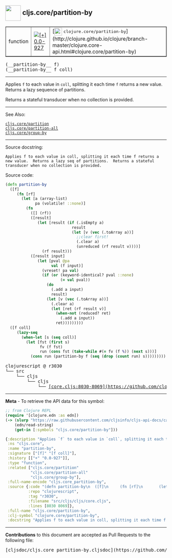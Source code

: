 ## <img width="48px" valign="middle" src="http://i.imgur.com/Hi20huC.png"> cljs.core/partition-by

 <table border="1">
<tr>

<td>function</td>
<td><a href="https://github.com/cljsinfo/cljs-api-docs/tree/0.0-927"><img valign="middle" alt="[+] 0.0-927" src="https://img.shields.io/badge/+-0.0--927-lightgrey.svg"></a> </td>
<td>
[<img height="24px" valign="middle" src="http://i.imgur.com/1GjPKvB.png"> <samp>clojure.core/partition-by</samp>](http://clojure.github.io/clojure/branch-master/clojure.core-api.html#clojure.core/partition-by)
</td>
</tr>
</table>

 <samp>
(__partition-by__ f)<br>
</samp>
 <samp>
(__partition-by__ f coll)<br>
</samp>

---

Applies `f` to each value in `coll`, splitting it each time `f` returns a new
value. Returns a lazy sequence of partitions.

Returns a stateful transducer when no collection is provided.

---


See Also:

[`cljs.core/partition`](cljs.core_partition.md)<br>
[`cljs.core/partition-all`](cljs.core_partition-all.md)<br>
[`cljs.core/group-by`](cljs.core_group-by.md)<br>

---

Source docstring:

```
Applies f to each value in coll, splitting it each time f returns a
new value.  Returns a lazy seq of partitions.  Returns a stateful
transducer when no collection is provided.
```

Source code:

```clj
(defn partition-by
  ([f]
     (fn [rf]
       (let [a (array-list)
             pa (volatile! ::none)]
         (fn
           ([] (rf))
           ([result]
              (let [result (if (.isEmpty a)
                             result
                             (let [v (vec (.toArray a))]
                               ;;clear first!
                               (.clear a)
                               (unreduced (rf result v))))]
                (rf result)))
           ([result input]
              (let [pval @pa
                    val (f input)]
                (vreset! pa val)
                (if (or (keyword-identical? pval ::none)
                        (= val pval))
                  (do
                    (.add a input)
                    result)
                  (let [v (vec (.toArray a))]
                    (.clear a)
                    (let [ret (rf result v)]
                      (when-not (reduced? ret)
                        (.add a input))
                      ret)))))))))
  ([f coll]
     (lazy-seq
       (when-let [s (seq coll)]
         (let [fst (first s)
               fv (f fst)
               run (cons fst (take-while #(= fv (f %)) (next s)))]
           (cons run (partition-by f (seq (drop (count run) s)))))))))
```

 <pre>
clojurescript @ r3030
└── src
    └── cljs
        └── cljs
            └── <ins>[core.cljs:8030-8069](https://github.com/clojure/clojurescript/blob/r3030/src/cljs/cljs/core.cljs#L8030-L8069)</ins>
</pre>


---

__Meta__ - To retrieve the API data for this symbol:

```clj
;; from Clojure REPL
(require '[clojure.edn :as edn])
(-> (slurp "https://raw.githubusercontent.com/cljsinfo/cljs-api-docs/catalog/cljs-api.edn")
    (edn/read-string)
    (get-in [:symbols "cljs.core/partition-by"]))
```

```clj
{:description "Applies `f` to each value in `coll`, splitting it each time `f` returns a new\nvalue. Returns a lazy sequence of partitions.\n\nReturns a stateful transducer when no collection is provided.",
 :ns "cljs.core",
 :name "partition-by",
 :signature ["[f]" "[f coll]"],
 :history [["+" "0.0-927"]],
 :type "function",
 :related ["cljs.core/partition"
           "cljs.core/partition-all"
           "cljs.core/group-by"],
 :full-name-encode "cljs.core_partition-by",
 :source {:code "(defn partition-by\n  ([f]\n     (fn [rf]\n       (let [a (array-list)\n             pa (volatile! ::none)]\n         (fn\n           ([] (rf))\n           ([result]\n              (let [result (if (.isEmpty a)\n                             result\n                             (let [v (vec (.toArray a))]\n                               ;;clear first!\n                               (.clear a)\n                               (unreduced (rf result v))))]\n                (rf result)))\n           ([result input]\n              (let [pval @pa\n                    val (f input)]\n                (vreset! pa val)\n                (if (or (keyword-identical? pval ::none)\n                        (= val pval))\n                  (do\n                    (.add a input)\n                    result)\n                  (let [v (vec (.toArray a))]\n                    (.clear a)\n                    (let [ret (rf result v)]\n                      (when-not (reduced? ret)\n                        (.add a input))\n                      ret)))))))))\n  ([f coll]\n     (lazy-seq\n       (when-let [s (seq coll)]\n         (let [fst (first s)\n               fv (f fst)\n               run (cons fst (take-while #(= fv (f %)) (next s)))]\n           (cons run (partition-by f (seq (drop (count run) s)))))))))",
          :repo "clojurescript",
          :tag "r3030",
          :filename "src/cljs/cljs/core.cljs",
          :lines [8030 8069]},
 :full-name "cljs.core/partition-by",
 :clj-symbol "clojure.core/partition-by",
 :docstring "Applies f to each value in coll, splitting it each time f returns a\nnew value.  Returns a lazy seq of partitions.  Returns a stateful\ntransducer when no collection is provided."}

```

---

__Contributions__ to this document are accepted as Pull Requests to the following file:

 <pre>
[cljsdoc/cljs.core_partition-by.cljsdoc](https://github.com/cljsinfo/cljs-api-docs/blob/master/cljsdoc/cljs.core_partition-by.cljsdoc)
</pre>


